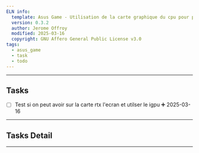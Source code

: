 ```yaml
---
ELN info:
  template: Asus Game - Utilisation de la carte graphique du cpu pour pouvoir utiliser toute la vram de la rtx
  version: 0.3.2
  author: Jerome Offroy
  modified: 2025-03-16
  copyright: GNU Affero General Public License v3.0
tags:
  - asus_game
  - task
  - todo
---
```



---
## Tasks
- [ ] Test si on peut avoir sur la carte rtx l'ecran et utilser le igpu ➕ 2025-03-16
---

## Tasks Detail

---- 



